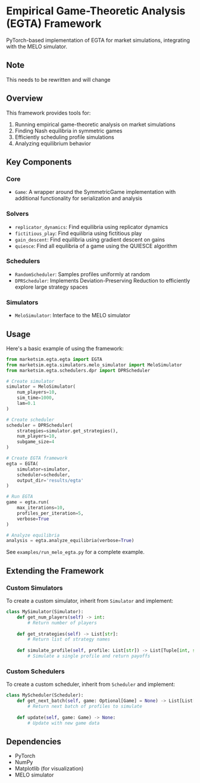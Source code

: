 # Empirical Game-Theoretic Analysis (EGTA) Framework

PyTorch-based implementation of EGTA for market simulations, integrating with the MELO simulator.

## Note 
This needs to be rewritten and will change

## Overview

This framework provides tools for:

1. Running empirical game-theoretic analysis on market simulations
2. Finding Nash equilibria in symmetric games
3. Efficiently scheduling profile simulations
4. Analyzing equilibrium behavior

## Key Components

### Core

- `Game`: A wrapper around the SymmetricGame implementation with additional functionality for serialization and analysis

### Solvers

- `replicator_dynamics`: Find equilibria using replicator dynamics
- `fictitious_play`: Find equilibria using fictitious play
- `gain_descent`: Find equilibria using gradient descent on gains
- `quiesce`: Find all equilibria of a game using the QUIESCE algorithm

### Schedulers

- `RandomScheduler`: Samples profiles uniformly at random
- `DPRScheduler`: Implements Deviation-Preserving Reduction to efficiently explore large strategy spaces

### Simulators

- `MeloSimulator`: Interface to the MELO simulator

## Usage

Here's a basic example of using the framework:

```python
from marketsim.egta.egta import EGTA
from marketsim.egta.simulators.melo_simulator import MeloSimulator
from marketsim.egta.schedulers.dpr import DPRScheduler

# Create simulator
simulator = MeloSimulator(
    num_players=10,
    sim_time=1000,
    lam=0.1
)

# Create scheduler
scheduler = DPRScheduler(
    strategies=simulator.get_strategies(),
    num_players=10,
    subgame_size=4
)

# Create EGTA framework
egta = EGTA(
    simulator=simulator,
    scheduler=scheduler,
    output_dir='results/egta'
)

# Run EGTA
game = egta.run(
    max_iterations=10,
    profiles_per_iteration=5,
    verbose=True
)

# Analyze equilibria
analysis = egta.analyze_equilibria(verbose=True)
```

See `examples/run_melo_egta.py` for a complete example.

## Extending the Framework

### Custom Simulators

To create a custom simulator, inherit from `Simulator` and implement:

```python
class MySimulator(Simulator):
    def get_num_players(self) -> int:
        # Return number of players
        
    def get_strategies(self) -> List[str]:
        # Return list of strategy names
        
    def simulate_profile(self, profile: List[str]) -> List[Tuple[int, str, float]]:
        # Simulate a single profile and return payoffs
```

### Custom Schedulers

To create a custom scheduler, inherit from `Scheduler` and implement:

```python
class MyScheduler(Scheduler):
    def get_next_batch(self, game: Optional[Game] = None) -> List[List[str]]:
        # Return next batch of profiles to simulate
        
    def update(self, game: Game) -> None:
        # Update with new game data
```

## Dependencies

- PyTorch
- NumPy
- Matplotlib (for visualization)
- MELO simulator 